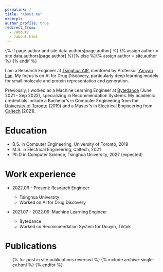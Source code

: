 ```yaml
---
permalink: /
title: "About me"
excerpt:
author_profile: true
redirect_from: 
  - /about/
  - /about.html
---
```

{% if page.author and site.data.authors[page.author] %}
  {% assign author = site.data.authors[page.author] %}{% else %}{% assign author = site.author %}
{% endif %}

I am a Research Engineer at [Tsinghua AIR](https://air.tsinghua.edu.cn/en/), mentored by Professor [Yanyan Lan](https://air.tsinghua.edu.cn/en/info/1046/1195.htm). My focus is on AI for Drug Discovery, particularly deep learning models for small molecule and protein representation and generation. 

Previously, I worked as a Machine Learning Engineer at [Bytedance](https://www.bytedance.com/en/) (June 2021 - Sep 2022), specializing in Recommendation Systems. My academic credentials include a Bachelor's in Computer Engineering from the [University of Toronto](https://www.ece.utoronto.ca/) (2019) and a Master's in Electrical Engineering from [Caltech](https://www.caltech.edu/) (2021).


Education
======
* B.S. in Computer Engineering, University of Toronto, 2019
* M.S. in Electrical Engineering, Caltech, 2021
* Ph.D in Computer Science, Tsinghua University, 2027 (expected)

Work experience
======

* 2022.09 - Present: Research Engineer
  * Tsinghua University
  * Worked on AI for Drug Discovery

* 2021.07 - 2022.09: Machine Learning Engineer
  * Bytedance
  * Worked on Recommendation System for Douyin, Tiktok

Publications
======
  <ul>{% for post in site.publications reversed %}
    {% include archive-single-cv.html %}
  {% endfor %}</ul>
